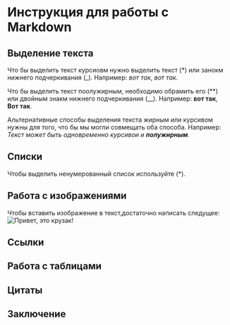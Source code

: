 # Инструкция для работы с Markdown

## Выделение текста 

Что бы выделить текст курсиовм нужно выделить  текст (*) или занокм нижнего подчеркивания (_). Например: *вот так*, _вот так_.

Что бы выделить текст поолужирным, необходимо обрамить его (**) или двойным знакм нижнего подчеркивания (__). Например: **вот так**, __Вот так__.

Альтернативные способы выделения текста жирным или курсивом нужны  для того, что бы мы могли совмещать оба способа. Например: _Текст может быть одновременно курсивои и **полужирным**_.

## Списки

Чтобы выделить ненумерованный список используйте (*). 

## Работа с изображениями

Чтобы вставить изображение в текст,достаточно написать следущее:
![Привет, это крузак!](foto-tlc-200-2020_00.jpg)

## Ссылки

## Работа с таблицами 

## Цитаты

## Заключение 